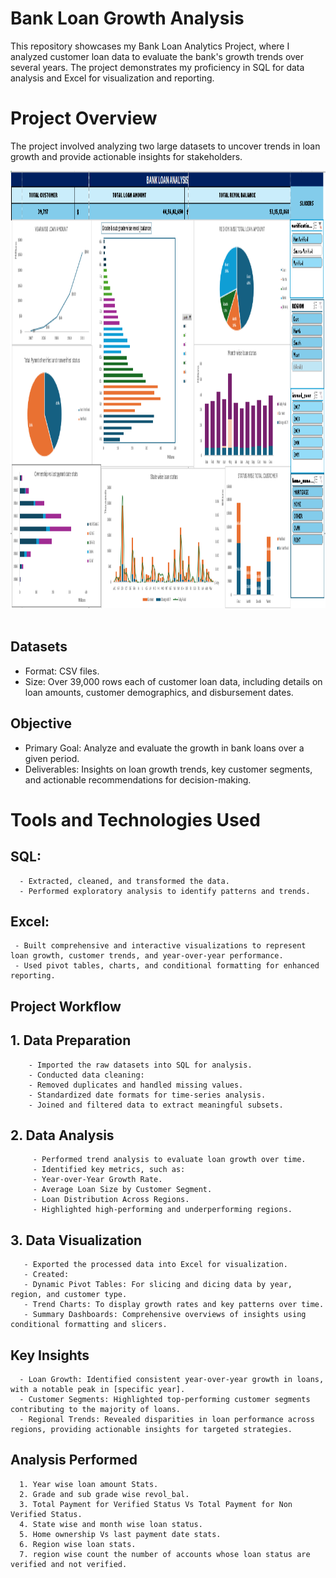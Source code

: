 # Bank Loan Growth Analysis

This repository showcases my Bank Loan Analytics Project, where I analyzed customer loan data to evaluate the bank's growth trends over several years. The project demonstrates my proficiency in SQL for data analysis and Excel for visualization and reporting.

# Project Overview

The project involved analyzing two large datasets to uncover trends in loan growth and provide actionable insights for stakeholders.

<img src ="https://github.com/Anwisha99/BANK-LOAN-ANALYSIS/blob/main/images/bank_loan_dashboard.png" width="900" height="700" alt="dashboard"/> &emsp;

## Datasets
  - Format: CSV files.
  - Size: Over 39,000 rows each of customer loan data, including details on loan amounts, customer demographics, and disbursement dates.
## Objective
  - Primary Goal: Analyze and evaluate the growth in bank loans over a given period.
  - Deliverables: Insights on loan growth trends, key customer segments, and actionable recommendations for decision-making.

# Tools and Technologies Used
  ## SQL:

      - Extracted, cleaned, and transformed the data.
      - Performed exploratory analysis to identify patterns and trends.
  ## Excel:

     - Built comprehensive and interactive visualizations to represent loan growth, customer trends, and year-over-year performance.
     - Used pivot tables, charts, and conditional formatting for enhanced reporting.
     
## Project Workflow

  ## 1. Data Preparation
        - Imported the raw datasets into SQL for analysis.
        - Conducted data cleaning:
        - Removed duplicates and handled missing values.
        - Standardized date formats for time-series analysis.
        - Joined and filtered data to extract meaningful subsets.
  ## 2. Data Analysis
         - Performed trend analysis to evaluate loan growth over time.
         - Identified key metrics, such as:
         - Year-over-Year Growth Rate.
         - Average Loan Size by Customer Segment.
         - Loan Distribution Across Regions.
         - Highlighted high-performing and underperforming regions.
  ## 3. Data Visualization
       - Exported the processed data into Excel for visualization.
       - Created:
       - Dynamic Pivot Tables: For slicing and dicing data by year, region, and customer type.
       - Trend Charts: To display growth rates and key patterns over time.
       - Summary Dashboards: Comprehensive overviews of insights using conditional formatting and slicers.

  ## Key Insights
  
      - Loan Growth: Identified consistent year-over-year growth in loans, with a notable peak in [specific year].
      - Customer Segments: Highlighted top-performing customer segments contributing to the majority of loans.
      - Regional Trends: Revealed disparities in loan performance across regions, providing actionable insights for targeted strategies.

  ## Analysis Performed
  
      1. Year wise loan amount Stats.
      2. Grade and sub grade wise revol_bal.
      3. Total Payment for Verified Status Vs Total Payment for Non Verified Status.
      4. State wise and month wise loan status.
      5. Home ownership Vs last payment date stats.
      6. Region wise loan stats.
      7. region wise count the number of accounts whose loan status are verified and not verified.


